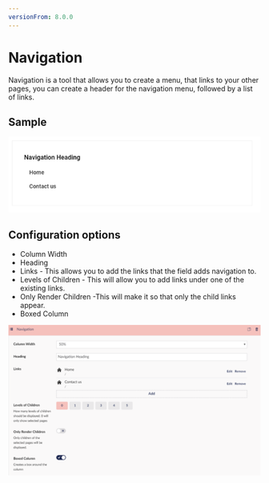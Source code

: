 ```yaml
---
versionFrom: 8.0.0
---
```


# Navigation

Navigation is a tool that allows you to create a menu, that links to your other pages, you can create a header for the navigation menu, followed by a list of links.

## Sample

![Navigation Frontend](images/Navigation-frontend.png)

## Configuration options

- Column Width
- Heading
- Links - This allows you to add the links that the field adds navigation to.
- Levels of Children - This will allow you to add links under one of the existing links.
- Only Render Children -This will make it so that only the child links appear.
- Boxed Column

![Navigation Backoffice](images/Navigation-backoffice.png)
